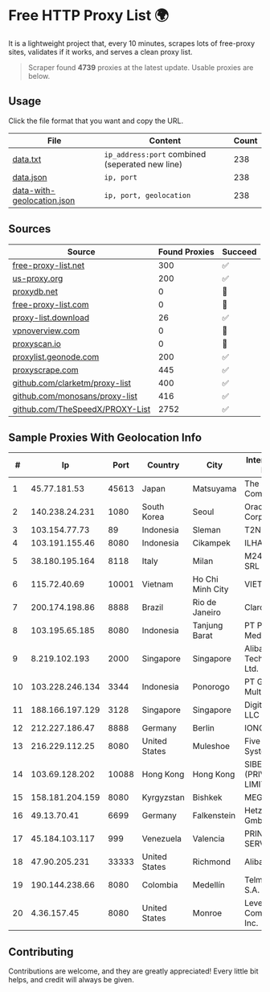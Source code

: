 
# Free HTTP Proxy List 🌍

It is a lightweight project that, every 10 minutes, scrapes lots of free-proxy sites, validates if it works, and serves a clean proxy list.


> Scraper found **4739** proxies at the latest update. Usable proxies are below.

## Usage

Click the file format that you want and copy the URL.


|File|Content|Count|
|----|-------|-----|
|[data.txt](https://raw.githubusercontent.com/themiralay/Proxy-List-World/master/data.txt)|`ip_address:port` combined (seperated new line)|238|
|[data.json](https://raw.githubusercontent.com/themiralay/Proxy-List-World/master/data.json)|`ip, port`|238|
|[data-with-geolocation.json](https://raw.githubusercontent.com/themiralay/Proxy-List-World/master/data-with-geolocation.json)|`ip, port, geolocation`|238|

## Sources

|Source|Found Proxies|Succeed|
|------|-------------|-------|
|[free-proxy-list.net](https://free-proxy-list.net)|300|✅|
|[us-proxy.org](https://www.us-proxy.org)|200|✅|
|[proxydb.net](http://proxydb.net)|0|🚫|
|[free-proxy-list.com](https://free-proxy-list.com/?page=&port=&type%5B%5D=http&type%5B%5D=https&up_time=0&search=Search)|0|🚫|
|[proxy-list.download](https://www.proxy-list.download/HTTP)|26|✅|
|[vpnoverview.com](https://vpnoverview.com/privacy/anonymous-browsing/free-proxy-servers)|0|🚫|
|[proxyscan.io](https://www.proxyscan.io)|0|🚫|
|[proxylist.geonode.com](https://proxylist.geonode.com/api/proxy-list?limit=300&page=1&sort_by=lastChecked&sort_type=desc&protocols=http,https)|200|✅|
|[proxyscrape.com](https://api.proxyscrape.com/v2/?request=displayproxies&protocol=http&timeout=10000&country=all&ssl=all&anonymity=all)|445|✅|
|[github.com/clarketm/proxy-list](https://raw.githubusercontent.com/clarketm/proxy-list/master/proxy-list-raw.txt)|400|✅|
|[github.com/monosans/proxy-list](https://raw.githubusercontent.com/monosans/proxy-list/main/proxies/http.txt)|416|✅|
|[github.com/TheSpeedX/PROXY-List](https://raw.githubusercontent.com/TheSpeedX/PROXY-List/master/http.txt)|2752|✅|


## Sample Proxies With Geolocation Info

|#|Ip|Port|Country|City|Internet Service Provider|
|-|--|----|-------|----|-------------------------|
|1|45.77.181.53|45613|Japan|Matsuyama|The Constant Company|
|2|140.238.24.231|1080|South Korea|Seoul|Oracle Corporation|
|3|103.154.77.73|89|Indonesia|Sleman|T2NET|
|4|103.191.155.46|8080|Indonesia|Cikampek|ILHAMWS|
|5|38.180.195.164|8118|Italy|Milan|M247 Europe SRL|
|6|115.72.40.69|10001|Vietnam|Ho Chi Minh City|VIETELmetro|
|7|200.174.198.86|8888|Brazil|Rio de Janeiro|Claro S.A|
|8|103.195.65.185|8080|Indonesia|Tanjung Barat|PT Perwira Media Solusi|
|9|8.219.102.193|2000|Singapore|Singapore|Alibaba (US) Technology Co., Ltd.|
|10|103.228.246.134|3344|Indonesia|Ponorogo|PT Giga Patra Multimedia|
|11|188.166.197.129|3128|Singapore|Singapore|DigitalOcean, LLC|
|12|212.227.186.47|8888|Germany|Berlin|IONOS SE|
|13|216.229.112.25|8080|United States|Muleshoe|Five Area Systems, LLC|
|14|103.69.128.202|10088|Hong Kong|Hong Kong|SIBERFY (PRIVATE) LIMITED|
|15|158.181.204.159|8080|Kyrgyzstan|Bishkek|MEGALINE|
|16|49.13.70.41|6699|Germany|Falkenstein|Hetzner Online GmbH|
|17|45.184.103.117|999|Venezuela|Valencia|PRINTER-NET-SERVICE, C.A.|
|18|47.90.205.231|33333|United States|Richmond|Alibaba.com LLC|
|19|190.144.238.66|8080|Colombia|Medellín|Telmex Colombia S.A.|
|20|4.36.157.45|8080|United States|Monroe|Level 3 Communications, Inc.|



## Contributing

Contributions are welcome, and they are greatly appreciated! Every
little bit helps, and credit will always be given.

